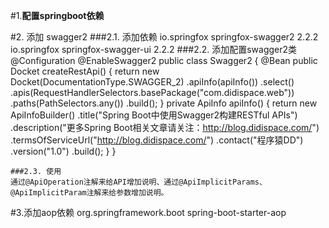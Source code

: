 #1.**配置springboot依赖**

#2. 添加 swagger2
    ###2.1. 添加依赖
        <dependency>
          <groupId>io.springfox</groupId>
          <artifactId>springfox-swagger2</artifactId>
          <version>2.2.2</version>
        </dependency>
        <dependency>
          <groupId>io.springfox</groupId>
          <artifactId>springfox-swagger-ui</artifactId>
          <version>2.2.2</version>
        </dependency>
     ###2.2. 添加配置swagger2类
         @Configuration
         @EnableSwagger2
         public class Swagger2 {
             @Bean
             public Docket createRestApi() {
                 return new Docket(DocumentationType.SWAGGER_2)
                         .apiInfo(apiInfo())
                         .select()
                         .apis(RequestHandlerSelectors.basePackage("com.didispace.web"))
                         .paths(PathSelectors.any())
                         .build();
             }
             private ApiInfo apiInfo() {
                 return new ApiInfoBuilder()
                         .title("Spring Boot中使用Swagger2构建RESTful APIs")
                         .description("更多Spring Boot相关文章请关注：http://blog.didispace.com/")
                         .termsOfServiceUrl("http://blog.didispace.com/")
                         .contact("程序猿DD")
                         .version("1.0")
                         .build();
             }
         }

    ###2.3. 使用
    通过@ApiOperation注解来给API增加说明、通过@ApiImplicitParams、@ApiImplicitParam注解来给参数增加说明。

#3.添加aop依赖
    <dependency>
            <groupId>org.springframework.boot</groupId>
            <artifactId>spring-boot-starter-aop</artifactId>
    </dependency>
